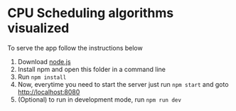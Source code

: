 # CPU Scheduling algorithms visualized

To serve the app follow the instructions below

1. Download [node.js](https://nodejs.org/en/)
2. Install npm and open this folder in a command line
3. Run `npm install`
4. Now, everytime you need to start the server just run `npm start` and goto [http://localhost:8080](http://localhost:8080)
5. (Optional) to run in development mode, run `npm run dev`